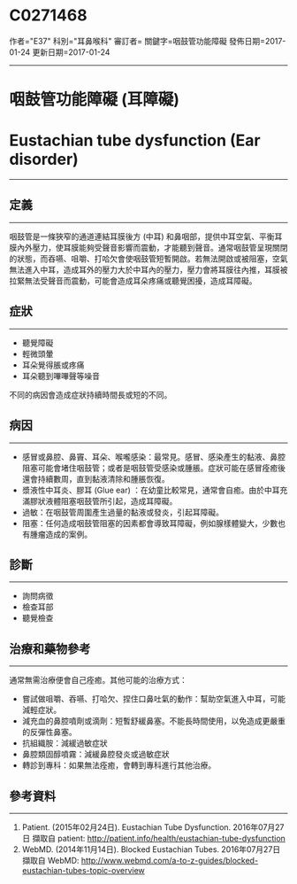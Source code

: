 # C0271468
作者="E37"
科別="耳鼻喉科"
審訂者=
關鍵字=咽鼓管功能障礙
發佈日期=2017-01-24
更新日期=2017-01-24

----------
# 咽鼓管功能障礙 (耳障礙)
# Eustachian tube dysfunction (Ear disorder)
----------
## 定義
----------

咽鼓管是一條狹窄的通道連結耳膜後方 (中耳) 和鼻咽部，提供中耳空氣、平衡耳膜內外壓力，使耳膜能夠受聲音影響而震動，才能聽到聲音。通常咽鼓管呈現關閉的狀態，而吞嚥、咀嚼、打哈欠會使咽鼓管短暫開啟。若無法開啟或被阻塞，空氣無法進入中耳，造成耳外的壓力大於中耳內的壓力，壓力會將耳膜往內推，耳膜被拉緊無法受聲音而震動，可能會造成耳朵疼痛或聽覺困擾，造成耳障礙。

## 症狀
----------
- 聽覺障礙
- 輕微頭暈
- 耳朵覺得脹或疼痛
- 耳朵聽到嗶嗶聲等噪音

不同的病因會造成症狀持續時間長或短的不同。

## 病因
----------
- 感冒或鼻腔、鼻竇、耳朵、喉嚨感染：最常見。感冒、感染產生的黏液、鼻腔阻塞可能會堵住咽鼓管；或者是咽鼓管受感染或腫脹。症狀可能在感冒痊癒後還會持續數周，直到黏液清除和腫脹恢復。
- 漿液性中耳炎、膠耳 (Glue ear) ：在幼童比較常見，通常會自癒。由於中耳充滿膠狀液體阻塞咽鼓管所引起，造成耳障礙。
- 過敏：在咽鼓管周圍產生過量的黏液或發炎，引起耳障礙。
- 阻塞：任何造成咽鼓管阻塞的因素都會導致耳障礙，例如腺樣體變大，少數也有腫瘤造成的案例。
## 診斷
----------
- 詢問病徵
- 檢查耳部
- 聽覺檢查
## 治療和藥物參考
----------

通常無需治療便會自己痊癒。其他可能的治療方式：

- 嘗試做咀嚼、吞嚥、打哈欠、捏住口鼻吐氣的動作：幫助空氣進入中耳，可能減輕症狀。
- 減充血的鼻腔噴劑或滴劑：短暫舒緩鼻塞。不能長時間使用，以免造成更嚴重的反彈性鼻塞。
- 抗組織胺：減緩過敏症狀
- 鼻腔類固醇噴霧：減緩鼻腔發炎或過敏症狀
- 轉診到專科：如果無法痊癒，會轉到專科進行其他治療。
## 參考資料
----------
1. Patient. (2015年02月24日). Eustachian Tube Dysfunction. 2016年07月27日 擷取自 patient:
  http://patient.info/health/eustachian-tube-dysfunction
2. WebMD. (2014年11月14日). Blocked Eustachian Tubes. 2016年07月27日 擷取自 WebMD:
  http://www.webmd.com/a-to-z-guides/blocked-eustachian-tubes-topic-overview

